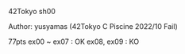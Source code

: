 42Tokyo sh00

Author:
  yusyamas (42Tokyo C Piscine 2022/10 Fail)

77pts
ex00 ~ ex07 : OK
ex08, ex09 : KO
